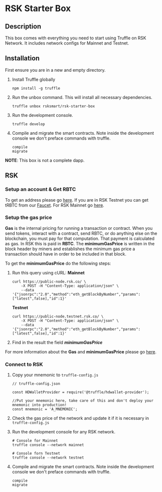 # RSK Starter Box

## Description

This box comes with everything you need to start using Truffle on RSK Network. It includes network configs for Mainnet and Testnet.

## Installation

First ensure you are in a new and empty directory.

1. Install Truffle globally

    ```
    npm install -g truffle
    ```

2. Run the unbox command. This will install all necessary dependencies.

    ```
    truffle unbox rsksmart/rsk-starter-box
    ```

3. Run the development console.

    ```
    truffle develop
    ```

4. Compile and migrate the smart contracts. Note inside the development console we don't preface commands with truffle.

    ```
    compile
    migrate
    ```

**NOTE**: This box is not a complete dapp.

## RSK

### Setup an account & Get RBTC

To get an address please go [here](https://developers.rsk.co/rsk/architecture/account-based/).
If you are in RSK Testnet you can get tRBTC from our [Faucet](https://faucet.testnet.rsk.co/). For RSK Mainnet go [here](https://www.rsk.co/#exchanges-rsk).

### Setup the gas price

**Gas** is the internal pricing for running a transaction or contract. When you send tokens, interact with a contract, send RBTC, or do anything else on the blockchain, you must pay for that computation. That payment is calculated as gas. In RSK this is paid in **RBTC**.
The **minimumGasPrice** is written in the block header by miners and establishes the minimum gas price a transaction should have in order to be included in that block.

To get the **minimumGasPrice** do the following steps:
1. Run this query using cURL:
    **Mainnet**
    ```
    curl https://public-node.rsk.co/ \
        -X POST -H "Content-Type: application/json" \
        --data '{"jsonrpc":"2.0","method":"eth_getBlockByNumber","params":["latest",false],"id":1}'
    ```
    **Testnet**
    ```
    curl https://public-node.testnet.rsk.co/ \
        -X POST -H "Content-Type: application/json" \
        --data '{"jsonrpc":"2.0","method":"eth_getBlockByNumber","params":["latest",false],"id":1}'
    ```
2. Find in the result the field **_minimumGasPrice_**

For more information about the **Gas** and **minimumGasPrice** please go [here](https://developers.rsk.co/rsk/rbtc/gas/). 

### Connect to RSK

1. Copy your mnemonic to `truffle-config.js`

    ```
    // truffle-config.json

    const HDWalletProvider = require('@truffle/hdwallet-provider');

    //Put your mnemonic here, take care of this and don't deploy your mnemonic into production!
    const mnemonic = 'A_MNEMONIC';
    ```

2. Check the gas price of the network and update it if it is necessary in `truffle-config.js`


3. Run the development console for any RSK network.

    ```
    # Console for Mainnet
    truffle console --network mainnet

    # Console forn Testnet
    truffle console --network testnet
    ```

4. Compile and migrate the smart contracts. Note inside the development console we don't preface commands with truffle.

    ```
    compile
    migrate
    ```

